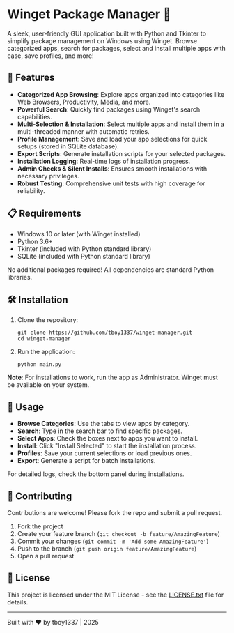 # Winget Package Manager 🚀

A sleek, user-friendly GUI application built with Python and Tkinter to simplify package management on Windows using Winget. Browse categorized apps, search for packages, select and install multiple apps with ease, save profiles, and more!

## 🌟 Features

- **Categorized App Browsing**: Explore apps organized into categories like Web Browsers, Productivity, Media, and more.
- **Powerful Search**: Quickly find packages using Winget's search capabilities.
- **Multi-Selection & Installation**: Select multiple apps and install them in a multi-threaded manner with automatic retries.
- **Profile Management**: Save and load your app selections for quick setups (stored in SQLite database).
- **Export Scripts**: Generate installation scripts for your selected packages.
- **Installation Logging**: Real-time logs of installation progress.
- **Admin Checks & Silent Installs**: Ensures smooth installations with necessary privileges.
- **Robust Testing**: Comprehensive unit tests with high coverage for reliability.

## 📋 Requirements

- Windows 10 or later (with Winget installed)
- Python 3.6+
- Tkinter (included with Python standard library)
- SQLite (included with Python standard library)

No additional packages required! All dependencies are standard Python libraries.

## 🛠 Installation

1. Clone the repository:
   ```
   git clone https://github.com/tboy1337/winget-manager.git
   cd winget-manager
   ```

2. Run the application:
   ```
   python main.py
   ```

**Note**: For installations to work, run the app as Administrator. Winget must be available on your system.

## 🚀 Usage

- **Browse Categories**: Use the tabs to view apps by category.
- **Search**: Type in the search bar to find specific packages.
- **Select Apps**: Check the boxes next to apps you want to install.
- **Install**: Click "Install Selected" to start the installation process.
- **Profiles**: Save your current selections or load previous ones.
- **Export**: Generate a script for batch installations.

For detailed logs, check the bottom panel during installations.

## 🤝 Contributing

Contributions are welcome! Please fork the repo and submit a pull request.

1. Fork the project
2. Create your feature branch (`git checkout -b feature/AmazingFeature`)
3. Commit your changes (`git commit -m 'Add some AmazingFeature'`)
4. Push to the branch (`git push origin feature/AmazingFeature`)
5. Open a pull request

## 📄 License

This project is licensed under the MIT License - see the [LICENSE.txt](LICENSE.txt) file for details.

---

Built with ❤️ by tboy1337 | 2025
